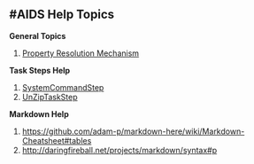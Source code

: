 #AIDS Help Topics
---

**General Topics**

1. <a href="../topicHelp/SpecifyingProperties.markdown">Property Resolution Mechanism</a>

**Task Steps Help**

1. <a href="../topicHelp/SystemCommandTaskStep.markdown">SystemCommandStep</a>
2. <a href="../topicHelp/SystemCommandTaskStep.markdown">UnZipTaskStep</a>


**Markdown Help**

1. <https://github.com/adam-p/markdown-here/wiki/Markdown-Cheatsheet#tables>
2. <http://daringfireball.net/projects/markdown/syntax#p>